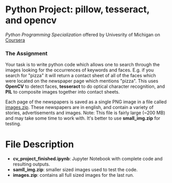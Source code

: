 # Python Project: pillow, tesseract, and opencv
*Python Programming Specialization* offered by Univesrity of Michigan on [Coursera](https://www.coursera.org/learn/python-project)

### The Assignment ###
Your task is to write python code which allows one to search through the images looking for the occurrences of keywords and faces. E.g. if you search for "pizza" it will return a contact sheet of all of the faces which were located on the newspaper page which mentions "pizza". This uses **OpenCV** to detect faces, **tesseract** to do optical character recognition, and **PIL** to composite images together into contact sheets.

Each page of the newspapers is saved as a single PNG image in a file called [images.zip](./readonly/images.zip). These newspapers are in english, and contain a variety of stories, advertisements and images. Note: This file is fairly large (~200 MB) and may take some time to work with. It's better to use **small_img.zip** for testing.

# File Description
 - **cv_project_finished.ipynb**: Jupyter Notebook with complete code and resulting outputs. 
 - **samll_img.zip**: smaller sized images used to test the code.
 - **images.zip**: contains all full sized images for the last run.
